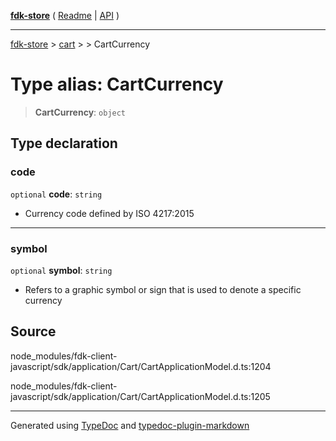 [**fdk-store**](../../../README.md) ( [Readme](../../../README.md) \| [API](../../../API.md) )

---

[fdk-store](../../../API.md) > [cart](../../README.md) > [<internal>](../README.md) > CartCurrency

# Type alias: CartCurrency

> **CartCurrency**: `object`

## Type declaration

### code

`optional` **code**: `string`

- Currency code defined by ISO 4217:2015

---

### symbol

`optional` **symbol**: `string`

- Refers to a graphic symbol or sign that is used
  to denote a specific currency

## Source

node_modules/fdk-client-javascript/sdk/application/Cart/CartApplicationModel.d.ts:1204

node_modules/fdk-client-javascript/sdk/application/Cart/CartApplicationModel.d.ts:1205

---

Generated using [TypeDoc](https://typedoc.org/) and [typedoc-plugin-markdown](https://www.npmjs.com/package/typedoc-plugin-markdown)

